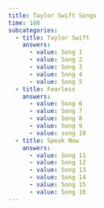 ```yaml
---
title: Taylor Swift Songs
time: 180
subcategories:
  - title: Taylor Swift
    answers:
      - value: Song 1
      - value: Song 2
      - value: Song 3
      - value: Song 4
      - value: Song 5
  - title: Fearless
    answers:
      - value: Song 6
      - value: Song 7
      - value: Song 8
      - value: Song 9
      - value: song 10
  - title: Speak Now
    answers:
      - value: Song 11
      - value: Song 12
      - value: Song 13
      - value: Song 14
      - value: Song 15
      - value: Song 16
---
```

